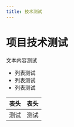 ```yaml
---
title: 技术测试
---
```


# 项目技术测试

文本内容测试

<HapinBox cyrillic="болады" />

- 列表测试
- 列表测试
- 列表测试

| 表头 | 表头 |
| ---- | ---- |
| 测试 | 测试 |
